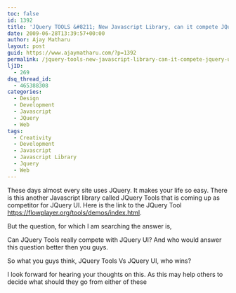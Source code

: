 ```yaml
---
toc: false
id: 1392
title: 'JQuery TOOLS &#8211; New Javascript Library, can it compete JQuery UI?'
date: 2009-06-28T13:39:57+00:00
author: Ajay Matharu
layout: post
guid: https://www.ajaymatharu.com/?p=1392
permalink: /jquery-tools-new-javascript-library-can-it-compete-jquery-ui/
ljID:
  - 269
dsq_thread_id:
  - 465388308
categories:
  - Design
  - Development
  - Javascript
  - JQuery
  - Web
tags:
  - Creativity
  - Development
  - Javascript
  - Javascript Library
  - Jquery
  - Web
---
```

These days almost every site uses JQuery. It makes your life so easy. There is this another Javascript library called JQuery Tools that is coming up as competitor for JQuery UI. Here is the link to the JQuery Tool https://flowplayer.org/tools/demos/index.html.

But the question, for which I am searching the answer is,
  
Can JQuery Tools really compete with JQuery UI? And who would answer this question better then you guys.

So what you guys think, JQuery Tools Vs JQuery UI, who wins?

I look forward for hearing your thoughts on this. As this may help others to decide what should they go from either of these

